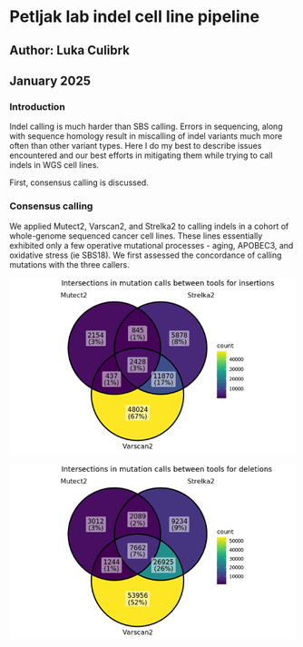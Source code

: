 # Petljak lab indel cell line pipeline
## Author: Luka Culibrk
## January 2025

### Introduction

Indel calling is much harder than SBS calling. Errors in sequencing, along with sequence homology result in miscalling of indel variants much more often than other variant types. Here I do my best to describe issues encountered and our best efforts in mitigating them while trying to call indels in WGS cell lines.

First, consensus calling is discussed. 

### Consensus calling

We applied Mutect2, Varscan2, and Strelka2 to calling indels in a cohort of whole-genome sequenced cancer cell lines. These lines essentially exhibited only a few operative mutational processes - aging, APOBEC3, and oxidative stress (ie SBS18). We first assessed the concordance of calling mutations with the three callers.

![Venn Diagram of Insertions](figs/indel_cell_line/venn_ins.png)


![Venn Diagram of Deletions](figs/indel_cell_line/venn_del.png)